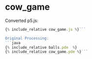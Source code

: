 

<script src="/p5/p5.min.js"></script>
<script src="cow_game.js"></script>

# cow_game

<main></main>

Converted p5.js:
```javascript
{% include_relative cow_game.js %}```

Original Processing:
```java
{% include_relative balls.pde  %}
{% include_relative cow_game.pde %}```

